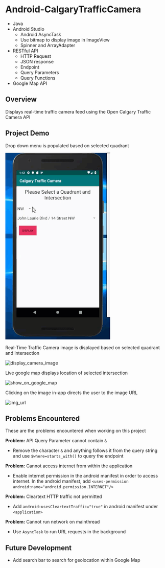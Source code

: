 # Android-CalgaryTrafficCamera
- Java
- Android Studio
  - Android AsyncTask
  - Use bitmap to display image in ImageView
  - Spinner and ArrayAdapter
- RESTful API
  - HTTP Request
  - JSON response
  - Endpoint
  - Query Parameters
  - Query Functions
- Google Map API


## Overview
Displays real-time traffic camera feed using the Open Calgary Traffic Camera API

## Project Demo
Drop down menu is populated based on selected quadrant

<img src="gifs/populating_spinner.gif" alt="populating_spinner">

Real-Time Traffic Camera image is displayed based on selected quadrant and intersection

<img src="gifs/display_camera_image.gif" alt="display_camera_image">

Live google map displays location of selected intersection

<img src="gifs/show_on_google_map.gif" alt="show_on_google_map">

Clicking on the image in-app directs the user to the image URL

<img src="gifs/img_url.gif" alt="img_url">

## Problems Encountered
These are the problems encountered when working on this project

**Problem:** API Query Parameter cannot contain `&`
- Remove the character `&` and anything follows it from the query string and use `$where=starts_with()` to query the endpoint
  
**Problem:** Cannot access internet from within the application
- Enable internet permission in the android manifest in order to access internet. In the android manifest, add 
`<uses-permission android:name="android.permission.INTERNET"/>`

**Problem:** Cleartext HTTP traffic not permitted
- Add `android:usesCleartextTraffic="true"` in android manifest under `<application>`

**Problem:** Cannot run network on mainthread
- Use `AsyncTask` to run URL requests in the background

## Future Development
- Add search bar to search for geolocation within Google Map 



